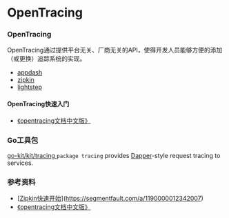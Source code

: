 # **OpenTracing**

### OpenTracing

OpenTracing通过提供平台无关、厂商无关的API，使得开发人员能够方便的添加（或更换）追踪系统的实现。  

+ [appdash](https://github.com/sourcegraph/appdash)
+ [zipkin](https://zipkin.io/)
+ [lightstep](https://lightstep.com/)

#### OpenTracing快速入门

+ [《opentracing文档中文版》](https://www.gitbook.com/book/wu-sheng/opentracing-io/details)

### Go工具包

[go-kit/kit/tracing ](https://github.com/go-kit/kit/tree/master/tracing)  `package tracing` provides [Dapper](http://research.google.com/pubs/pub36356.html)-style request tracing to services.

### 参考资料

+ [[Zipkin快速开始](https://segmentfault.com/a/1190000012342007)](https://segmentfault.com/a/1190000012342007)
+ [《opentracing文档中文版》](https://www.gitbook.com/book/wu-sheng/opentracing-io/details)

